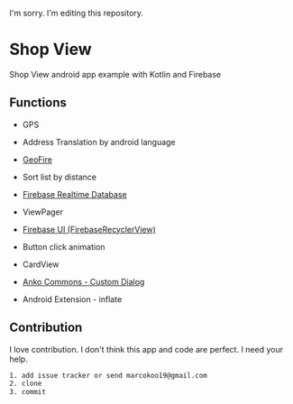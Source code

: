 I'm sorry. I'm editing this repository.

# Shop View
Shop View android app example with Kotlin and Firebase


## Functions
* GPS
* Address Translation by android language
* [GeoFire](https://github.com/firebase/geofire-java)
* Sort list by distance
* [Firebase Realtime Database](https://firebase.google.com/docs/database/)

* ViewPager
* [Firebase UI (FirebaseRecyclerView)](https://github.com/firebase/FirebaseUI-Android/blob/master/database/README.md)
* Button click animation
* CardView
* [Anko Commons - Custom Dialog](https://github.com/Kotlin/anko/wiki/Anko-Commons-%E2%80%93-Dialogs)
* Android Extension - inflate


## Contribution
I love contribution. I don't think this app and code are perfect. I need your help.
```html
1. add issue tracker or send marcokoo19@gmail.com
2. clone
3. commit
```
